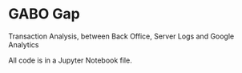 # GABO Gap

Transaction Analysis, between Back Office, Server Logs and Google Analytics

All code is in a Jupyter Notebook file.
